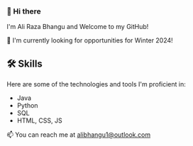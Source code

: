 ### 👋 Hi there

I'm Ali Raza Bhangu and Welcome to my GitHub! 

💼 I'm currently looking for opportunities for Winter 2024! 

## 🛠️ Skills

Here are some of the technologies and tools I'm proficient in:
- Java
- Python
- SQL
- HTML, CSS, JS



📫  You can reach me at alibhangu1@outlook.com
